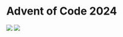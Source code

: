 Advent of Code 2024
===================

![](https://img.shields.io/badge/stars%20⭐-26-yellow) ![](https://img.shields.io/badge/days%20completed-13-red)